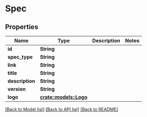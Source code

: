 # Spec

## Properties

Name | Type | Description | Notes
------------ | ------------- | ------------- | -------------
**id** | **String** |  | 
**spec_type** | **String** |  | 
**link** | **String** |  | 
**title** | **String** |  | 
**description** | **String** |  | 
**version** | **String** |  | 
**logo** | [**crate::models::Logo**](Logo.md) |  | 

[[Back to Model list]](../README.md#documentation-for-models) [[Back to API list]](../README.md#documentation-for-api-endpoints) [[Back to README]](../README.md)


